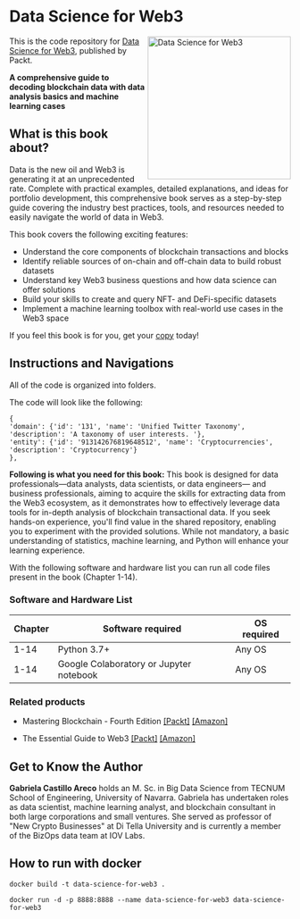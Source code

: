 # Data Science for Web3

<a href="https://www.packtpub.com/product/data-science-for-web3/9781837637546"><img src="https://m.media-amazon.com/images/W/MEDIAX_792452-T2/images/I/81FLyVAX8eL._SL1500_.jpg" alt="Data Science for Web3" height="256px" align="right"></a>

This is the code repository for [Data Science for Web3](https://www.packtpub.com/product/data-science-for-web3/9781837637546), published by Packt.

**A comprehensive guide to decoding blockchain data with data analysis basics and machine learning cases**

## What is this book about?

Data is the new oil and Web3 is generating it at an unprecedented rate. Complete with practical examples, detailed explanations, and ideas for portfolio development, this comprehensive book serves as a step-by-step guide covering the industry best practices, tools, and resources needed to easily navigate the world of data in Web3.

This book covers the following exciting features: 
* Understand the core components of blockchain transactions and blocks
* Identify reliable sources of on-chain and off-chain data to build robust datasets
* Understand key Web3 business questions and how data science can offer solutions
* Build your skills to create and query NFT- and DeFi-specific datasets
* Implement a machine learning toolbox with real-world use cases in the Web3 space

If you feel this book is for you, get your [copy](https://www.amazon.in/Data-Science-Web3-comprehensive-blockchain/dp/1837637547/ref=sr_1_1?keywords=Data+Science+for+Web3&sr=8-1) today!

## Instructions and Navigations
All of the code is organized into folders.

The code will look like the following:
```
{
'domain': {'id': '131', 'name': 'Unified Twitter Taxonomy', 'description': 'A taxonomy of user interests. '},
'entity': {'id': '913142676819648512', 'name': 'Cryptocurrencies', 'description': 'Cryptocurrency'}
},
```

**Following is what you need for this book:**
This book is designed for data professionals—data analysts, data scientists, or data engineers— and business professionals, aiming to acquire the skills for extracting data from the Web3 ecosystem, as it demonstrates how to effectively leverage data tools for in-depth analysis of blockchain transactional data. If you seek hands-on experience, you'll find value in the shared repository, enabling you to experiment with the provided solutions. While not mandatory, a basic understanding of statistics, machine learning, and Python will enhance your learning experience.


With the following software and hardware list you can run all code files present in the book (Chapter 1-14).

### Software and Hardware List

| Chapter  | Software required                                                                    | OS required                        |
| -------- | -------------------------------------------------------------------------------------| -----------------------------------|
|  	1-14	   |  Python 3.7+ 	                                 			  | Any OS | 		
|  	1-14	   |  Google Colaboratory or Jupyter notebook 	                                 			  | Any OS | 		

### Related products <Other books you may enjoy>
* Mastering Blockchain - Fourth Edition [[Packt]](https://www.packtpub.com/product/mastering-blockchain-fourth-edition/9781803241067) [[Amazon]](https://www.amazon.in/Mastering-Blockchain-technical-blockchain-cryptography/dp/1803241063/ref=tmm_pap_swatch_0?_encoding=UTF8&sr=8-1)
  
* The Essential Guide to Web3  [[Packt]](https://www.packtpub.com/product/the-essential-guide-to-web3/9781801813471) [[Amazon]](https://www.amazon.in/Essential-Guide-Web3-distributed-applications/dp/1801813477/ref=tmm_pap_swatch_0?_encoding=UTF8&sr=8-1)
  
## Get to Know the Author
**Gabriela Castillo Areco** holds an M. Sc. in Big Data Science from TECNUM School of Engineering, University of Navarra. Gabriela has undertaken roles as data scientist, machine learning analyst, and blockchain consultant in both large corporations and small ventures. She served as professor of "New Crypto Businesses" at Di Tella University and is currently a member of the BizOps data team at IOV Labs.

## How to run with docker
```
docker build -t data-science-for-web3 .

docker run -d -p 8888:8888 --name data-science-for-web3 data-science-for-web3
```